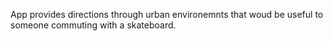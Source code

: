 App provides directions through urban environemnts that woud be useful to someone commuting with a skateboard.
